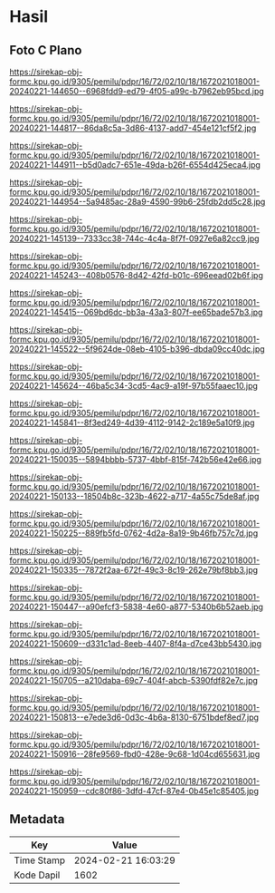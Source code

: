 # Hasil

## Foto C Plano

https://sirekap-obj-formc.kpu.go.id/9305/pemilu/pdpr/16/72/02/10/18/1672021018001-20240221-144650--6968fdd9-ed79-4f05-a99c-b7962eb95bcd.jpg

https://sirekap-obj-formc.kpu.go.id/9305/pemilu/pdpr/16/72/02/10/18/1672021018001-20240221-144817--86da8c5a-3d86-4137-add7-454e121cf5f2.jpg

https://sirekap-obj-formc.kpu.go.id/9305/pemilu/pdpr/16/72/02/10/18/1672021018001-20240221-144911--b5d0adc7-651e-49da-b26f-6554d425eca4.jpg

https://sirekap-obj-formc.kpu.go.id/9305/pemilu/pdpr/16/72/02/10/18/1672021018001-20240221-144954--5a9485ac-28a9-4590-99b6-25fdb2dd5c28.jpg

https://sirekap-obj-formc.kpu.go.id/9305/pemilu/pdpr/16/72/02/10/18/1672021018001-20240221-145139--7333cc38-744c-4c4a-8f7f-0927e6a82cc9.jpg

https://sirekap-obj-formc.kpu.go.id/9305/pemilu/pdpr/16/72/02/10/18/1672021018001-20240221-145243--408b0576-8d42-42fd-b01c-696eead02b6f.jpg

https://sirekap-obj-formc.kpu.go.id/9305/pemilu/pdpr/16/72/02/10/18/1672021018001-20240221-145415--069bd6dc-bb3a-43a3-807f-ee65bade57b3.jpg

https://sirekap-obj-formc.kpu.go.id/9305/pemilu/pdpr/16/72/02/10/18/1672021018001-20240221-145522--5f9624de-08eb-4105-b396-dbda09cc40dc.jpg

https://sirekap-obj-formc.kpu.go.id/9305/pemilu/pdpr/16/72/02/10/18/1672021018001-20240221-145624--46ba5c34-3cd5-4ac9-a19f-97b55faaec10.jpg

https://sirekap-obj-formc.kpu.go.id/9305/pemilu/pdpr/16/72/02/10/18/1672021018001-20240221-145841--8f3ed249-4d39-4112-9142-2c189e5a10f9.jpg

https://sirekap-obj-formc.kpu.go.id/9305/pemilu/pdpr/16/72/02/10/18/1672021018001-20240221-150035--5894bbbb-5737-4bbf-815f-742b56e42e66.jpg

https://sirekap-obj-formc.kpu.go.id/9305/pemilu/pdpr/16/72/02/10/18/1672021018001-20240221-150133--18504b8c-323b-4622-a717-4a55c75de8af.jpg

https://sirekap-obj-formc.kpu.go.id/9305/pemilu/pdpr/16/72/02/10/18/1672021018001-20240221-150225--889fb5fd-0762-4d2a-8a19-9b46fb757c7d.jpg

https://sirekap-obj-formc.kpu.go.id/9305/pemilu/pdpr/16/72/02/10/18/1672021018001-20240221-150335--7872f2aa-672f-49c3-8c19-262e79bf8bb3.jpg

https://sirekap-obj-formc.kpu.go.id/9305/pemilu/pdpr/16/72/02/10/18/1672021018001-20240221-150447--a90efcf3-5838-4e60-a877-5340b6b52aeb.jpg

https://sirekap-obj-formc.kpu.go.id/9305/pemilu/pdpr/16/72/02/10/18/1672021018001-20240221-150609--d331c1ad-8eeb-4407-8f4a-d7ce43bb5430.jpg

https://sirekap-obj-formc.kpu.go.id/9305/pemilu/pdpr/16/72/02/10/18/1672021018001-20240221-150705--a210daba-69c7-404f-abcb-5390fdf82e7c.jpg

https://sirekap-obj-formc.kpu.go.id/9305/pemilu/pdpr/16/72/02/10/18/1672021018001-20240221-150813--e7ede3d6-0d3c-4b6a-8130-6751bdef8ed7.jpg

https://sirekap-obj-formc.kpu.go.id/9305/pemilu/pdpr/16/72/02/10/18/1672021018001-20240221-150916--28fe9569-fbd0-428e-9c68-1d04cd655631.jpg

https://sirekap-obj-formc.kpu.go.id/9305/pemilu/pdpr/16/72/02/10/18/1672021018001-20240221-150959--cdc80f86-3dfd-47cf-87e4-0b45e1c85405.jpg


## Metadata

| Key        | Value               |
| ---------- | ------------------- |
| Time Stamp | 2024-02-21 16:03:29 |
| Kode Dapil | 1602                |



